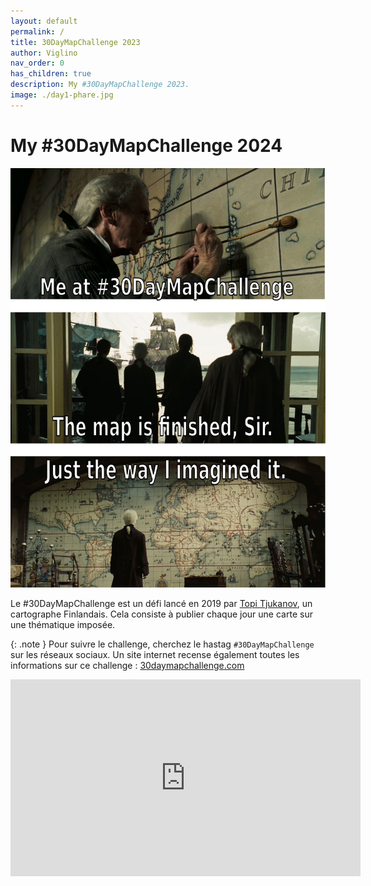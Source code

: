 ```yaml
---
layout: default
permalink: /
title: 30DayMapChallenge 2023
author: Viglino
nav_order: 0
has_children: true
description: My #30DayMapChallenge 2023.
image: ./day1-phare.jpg
---
```

# My #30DayMapChallenge 2024
![](./assets/banner.jpg)

Le #30DayMapChallenge est un défi lancé en 2019 par [Topi Tjukanov](https://tjukanov.org/), un cartographe Finlandais. Cela consiste à publier chaque jour une carte sur une thématique imposée.


{: .note }
Pour suivre le challenge, cherchez le hastag `#30DayMapChallenge` sur les réseaux sociaux.
Un site internet recense également toutes les informations sur ce challenge : [30daymapchallenge.com](https://30daymapchallenge.com/)


<iframe width="560" height="315" src="https://youtu.be/J2PWTkMakvM?si=V0pne4FfFkJsDB2-" title="YouTube video player" frameborder="0" allow="accelerometer; autoplay; clipboard-write; encrypted-media; gyroscope; picture-in-picture; web-share" referrerpolicy="strict-origin-when-cross-origin" allowfullscreen style="margin: auto"></iframe>
